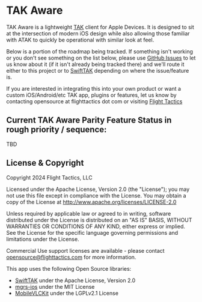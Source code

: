 #  TAK Aware

TAK Aware is a lightweight [TAK](https://www.tak.gov) client for Apple Devices. It is designed to sit at the intersection of modern iOS design while also allowing those familiar with ATAK to quickly be operational with similar look at feel.

Below is a portion of the roadmap being tracked. If something isn't working or you don't see something on the list below, please use [GitHub Issues](https://github.com/flighttactics/TAKAware/issues) to let us know about it (if it isn't already being tracked there) and we'll route it either to this project or to [SwiftTAK](https://github.com/flighttactics/SwiftTAK) depending on where the issue/feature is.

If you are interested in integrating this into your own product or want a custom iOS/Android/etc TAK app, plugins or features, let us know by contacting opensource at flighttactics dot com or visiting [Flight Tactics](https://www.flighttactics.com)

## Current TAK Aware Parity Feature Status in rough priority / sequence:

TBD

## License & Copyright

Copyright 2024 Flight Tactics, LLC

Licensed under the Apache License, Version 2.0 (the "License"); you may not use this file except in compliance with the License. You may obtain a copy of the License at http://www.apache.org/licenses/LICENSE-2.0

Unless required by applicable law or agreed to in writing, software distributed under the License is distributed on an "AS IS" BASIS, WITHOUT WARRANTIES OR CONDITIONS OF ANY KIND, either express or implied. See the License for the specific language governing permissions and limitations under the License.

Commercial Use support licenses are available - please contact opensource@flighttactics.com for more information.

This app uses the following Open Source libraries:
- [SwiftTAK](https://github.com/flighttactics/swifttak) under the Apache License, Version 2.0
- [mgrs-ios](https://github.com/ngageoint/mgrs-ios) under the MIT License
- [MobileVLCKit](https://github.com/videolan/vlckit) under the LGPLv2.1 License 
